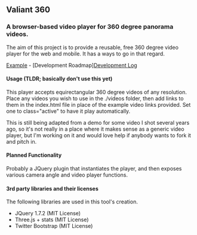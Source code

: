 ## Valiant 360

### A browser-based video player for 360 degree panorama videos.

The aim of this project is to provide a reusable, free 360 degree video player for the web and mobile.  It has a ways to go in that regard.

[Example](http://valiant.flimshaw.net) - [Development Roadmap][Development Log](https://github.com/flimshaw/Valiant360/wiki/Development-log)

#### Usage (TLDR; basically don't use this yet)

This player accepts equirectangular 360 degree videos of any resolution.  Place any videos you wish to use in the ./videos folder, then add links to them in the index.html file in place of the example video links provided.  Set one to class="active" to have it play automatically.

This is still being adapted from a demo for some video I shot several years ago, so it's not really in a place where it makes sense as a generic video player, but I'm working on it and would love help if anybody wants to fork it and pitch in.

#### Planned Functionality 

Probably a JQuery plugin that instantiates the player, and then exposes various camera angle and video player functions.



#### 3rd party libraries and their licenses

The following libraries are used in this tool's creation.

+ JQuery 1.7.2 (MIT License)
+ Three.js + stats (MIT License)
+ Twitter Bootstrap (MIT License)